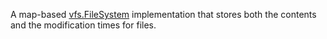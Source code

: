 A map-based [vfs.FileSystem][vfsfs] implementation that stores both the
contents and the modification times for files.

[vfsfs]: https://godoc.org/golang.org/x/tools/godoc/vfs#FileSystem
